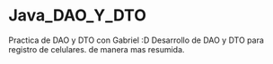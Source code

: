 # Java_DAO_Y_DTO
Practica de DAO y DTO con Gabriel :D
Desarrollo de DAO y DTO para registro de celulares. de manera mas resumida.
